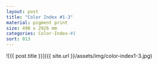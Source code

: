 ```yaml
---
layout: post
title: "Color Index #1-3"
material: pigment print
size: 490 x 2926 mm
categories: Color-Index-#1
sort: 013
---
```


![{{ post.title }}]({{ site.url }}/assets/img/color-index1-3.jpg)

